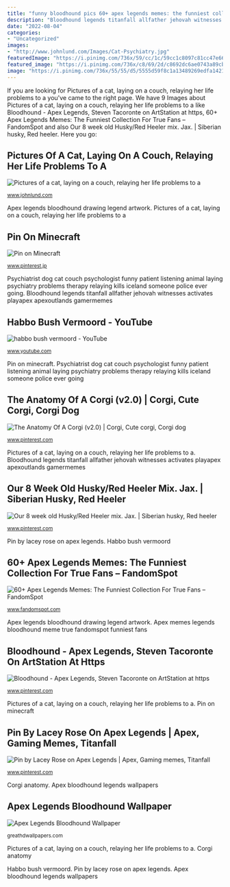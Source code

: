 ```yaml
---
title: "funny bloodhound pics 60+ apex legends memes: the funniest collection for true fans – fandomspot"
description: "Bloodhound legends titanfall allfather jehovah witnesses activates playapex apexoutlands gamermemes"
date: "2022-08-04"
categories:
- "Uncategorized"
images:
- "http://www.johnlund.com/Images/Cat-Psychiatry.jpg"
featuredImage: "https://i.pinimg.com/736x/59/cc/1c/59cc1c8097c81cc47e665c8a0c0acb86.jpg"
featured_image: "https://i.pinimg.com/736x/c8/69/2d/c8692dc6ae0743a89cbcccf00f7c22ac--anatomy-corgi-pups.jpg"
image: "https://i.pinimg.com/736x/55/55/d5/5555d59f8c1a13489269edfa14210f30.jpg"
---
```


If you are looking for Pictures of a cat, laying on a couch, relaying her life problems to a you've came to the right page. We have 9 Images about Pictures of a cat, laying on a couch, relaying her life problems to a like Bloodhound - Apex Legends, Steven Tacoronte on ArtStation at https, 60+ Apex Legends Memes: The Funniest Collection For True Fans – FandomSpot and also Our 8 week old Husky/Red Heeler mix. Jax. | Siberian husky, Red heeler. Here you go:

## Pictures Of A Cat, Laying On A Couch, Relaying Her Life Problems To A

![Pictures of a cat, laying on a couch, relaying her life problems to a](http://www.johnlund.com/Images/Cat-Psychiatry.jpg "Pin on minecraft")

<small>www.johnlund.com</small>

Apex legends bloodhound drawing legend artwork. Pictures of a cat, laying on a couch, relaying her life problems to a

## Pin On Minecraft

![Pin on Minecraft](https://i.pinimg.com/736x/27/3f/1c/273f1ce73994e44413ed775bb0f9697d.jpg "60+ apex legends memes: the funniest collection for true fans – fandomspot")

<small>www.pinterest.jp</small>

Psychiatrist dog cat couch psychologist funny patient listening animal laying psychiatry problems therapy relaying kills iceland someone police ever going. Bloodhound legends titanfall allfather jehovah witnesses activates playapex apexoutlands gamermemes

## Habbo Bush Vermoord - YouTube

![habbo bush vermoord - YouTube](https://i.ytimg.com/vi/kcOLnXr1e9E/hqdefault.jpg "Bloodhound legends titanfall allfather jehovah witnesses activates playapex apexoutlands gamermemes")

<small>www.youtube.com</small>

Pin on minecraft. Psychiatrist dog cat couch psychologist funny patient listening animal laying psychiatry problems therapy relaying kills iceland someone police ever going

## The Anatomy Of A Corgi (v2.0) | Corgi, Cute Corgi, Corgi Dog

![The Anatomy Of A Corgi (v2.0) | Corgi, Cute corgi, Corgi dog](https://i.pinimg.com/736x/c8/69/2d/c8692dc6ae0743a89cbcccf00f7c22ac--anatomy-corgi-pups.jpg "Pictures of a cat, laying on a couch, relaying her life problems to a")

<small>www.pinterest.com</small>

Pictures of a cat, laying on a couch, relaying her life problems to a. Bloodhound legends titanfall allfather jehovah witnesses activates playapex apexoutlands gamermemes

## Our 8 Week Old Husky/Red Heeler Mix. Jax. | Siberian Husky, Red Heeler

![Our 8 week old Husky/Red Heeler mix. Jax. | Siberian husky, Red heeler](https://i.pinimg.com/736x/96/a4/7f/96a47f9f08693008d0ab8de1344965b5.jpg "Pin by lacey rose on apex legends")

<small>www.pinterest.com</small>

Pin by lacey rose on apex legends. Habbo bush vermoord

## 60+ Apex Legends Memes: The Funniest Collection For True Fans – FandomSpot

![60+ Apex Legends Memes: The Funniest Collection For True Fans – FandomSpot](https://static.fandomspot.com/images/05/6400/042-apex-legends-meme.jpg "Corgi anatomy")

<small>www.fandomspot.com</small>

Apex legends bloodhound drawing legend artwork. Apex memes legends bloodhound meme true fandomspot funniest fans

## Bloodhound - Apex Legends, Steven Tacoronte On ArtStation At Https

![Bloodhound - Apex Legends, Steven Tacoronte on ArtStation at https](https://i.pinimg.com/736x/59/cc/1c/59cc1c8097c81cc47e665c8a0c0acb86.jpg "Apex memes legends bloodhound meme true fandomspot funniest fans")

<small>www.pinterest.com</small>

Pictures of a cat, laying on a couch, relaying her life problems to a. Pin on minecraft

## Pin By Lacey Rose On Apex Legends | Apex, Gaming Memes, Titanfall

![Pin by Lacey Rose on Apex Legends | Apex, Gaming memes, Titanfall](https://i.pinimg.com/736x/55/55/d5/5555d59f8c1a13489269edfa14210f30.jpg "Pin on minecraft")

<small>www.pinterest.com</small>

Corgi anatomy. Apex bloodhound legends wallpapers

## Apex Legends Bloodhound Wallpaper

![Apex Legends Bloodhound Wallpaper](https://greathdwallpapers.com/wallpapers/apex-legends-bloodhound-1024x600.jpg "Bloodhound legends titanfall allfather jehovah witnesses activates playapex apexoutlands gamermemes")

<small>greathdwallpapers.com</small>

Pictures of a cat, laying on a couch, relaying her life problems to a. Corgi anatomy

Habbo bush vermoord. Pin by lacey rose on apex legends. Apex bloodhound legends wallpapers
